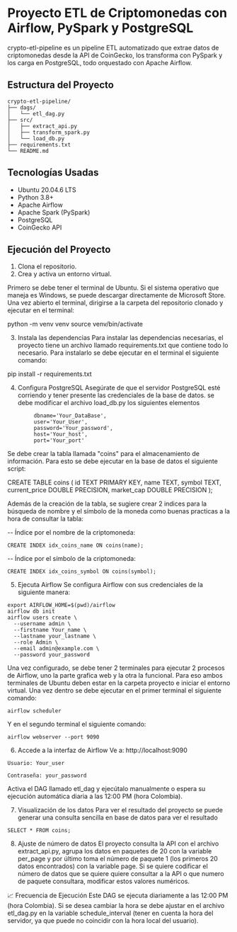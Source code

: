 # Proyecto ETL de Criptomonedas con Airflow, PySpark y PostgreSQL

crypto-etl-pipeline es un pipeline ETL automatizado que extrae datos de criptomonedas desde la API de CoinGecko, los transforma con PySpark y los carga en PostgreSQL, todo orquestado con Apache Airflow.

## Estructura del Proyecto


```
crypto-etl-pipeline/
├── dags/
│   └── etl_dag.py
├── src/
│   ├── extract_api.py
│   ├── transform_spark.py
│   └── load_db.py
├── requirements.txt
└── README.md
```


## Tecnologías Usadas

- Ubuntu 20.04.6 LTS
- Python 3.8+
- Apache Airflow
- Apache Spark (PySpark)
- PostgreSQL
- CoinGecko API


## Ejecución del Proyecto

1. Clona el repositorio.
2. Crea y activa un entorno virtual.

Primero se debe tener el terminal de Ubuntu. Si el sistema operativo que maneja es Windows, se puede descargar directamente de Microsoft Store. Una vez abierto el terminal, dirigirse a la carpeta del repositorio clonado y ejecutar en el terminal:

python -m venv venv
source venv/bin/activate

3. Instala las dependencias
Para instalar las dependencias necesarias, el proyecto tiene un archivo llamado requirements.txt que contiene todo lo necesario. Para instalarlo se debe ejecutar en el terminal el siguiente comando:

pip install -r requirements.txt


4. Configura PostgreSQL
Asegúrate de que el servidor PostgreSQL esté corriendo y tener presente las credenciales de la base de datos. se debe modificar el archivo load_db.py los siguientes elementos

            dbname='Your_DataBase',
            user='Your_User',
            password='Your_password',
            host='Your_host',
            port='Your_port'

Se debe crear la tabla llamada "coins" para el almacenamiento de información. Para esto se debe ejecutar en la base de datos el siguiente script:

CREATE TABLE coins (
    id TEXT PRIMARY KEY,
    name TEXT,
    symbol TEXT,
    current_price DOUBLE PRECISION,
    market_cap DOUBLE PRECISION
);


Además de la creación de la tabla, se sugiere crear 2  indices para la búsqueda de nombre y el símbolo de la moneda como buenas practicas a la hora de consultar la tabla:

-- Índice por el nombre de la criptomoneda: 
```
CREATE INDEX idx_coins_name ON coins(name);
```

-- Índice por el símbolo de la criptomoneda: 
```
CREATE INDEX idx_coins_symbol ON coins(symbol);
```


5. Ejecuta Airflow
Se configura Airflow con sus credenciales de la siguiente manera:

```
export AIRFLOW_HOME=$(pwd)/airflow
airflow db init
airflow users create \
  --username admin \
  --firstname Your_name \
  --lastname your_lastname \
  --role Admin \
  --email admin@example.com \
  --password your_password
```

Una vez configurado, se debe tener 2 terminales para ejecutar 2 procesos de Airflow, uno la parte grafica web y la otra la funcional. Para eso ambos terminales de Ubuntu deben estar en la carpeta proyecto e iniciar el entorno virtual. Una vez dentro se debe ejecutar en el primer terminal el siguiente comando:

```
airflow scheduler
```

Y en el segundo terminal el siguiente comando:

```
airflow webserver --port 9090
```

6. Accede a la interfaz de Airflow
Ve a: http://localhost:9090

```
Usuario: Your_user

Contraseña: your_password
```

Activa el DAG llamado etl_dag y ejecútalo manualmente o espera su ejecución automática diaria a las 12:00 PM (hora Colombia).

7. Visualización de los datos
Para ver el resultado del proyecto se puede generar una consulta sencilla en base de datos para ver el resultado

```
SELECT * FROM coins;
```
8. Ajuste de número de datos
El proyecto consulta la API con el archivo extract_api.py, agrupa los datos en paquetes de 20 con la variable per_page y por último toma el número de paquete 1 (los primeros 20 datos encontrados) con la variable page. Si se quiere codificar el número de datos que se quiere quiere consultar a la API o que numero de paquete consultara, modificar estos valores numéricos.

📈 Frecuencia de Ejecución
Este DAG se ejecuta diariamente a las 12:00 PM (hora Colombia). Si se desea cambiar la hora se debe ajustar en el archivo etl_dag.py en la variable schedule_interval (tener en cuenta la hora del servidor, ya que puede no coincidir con la hora local del usuario).

